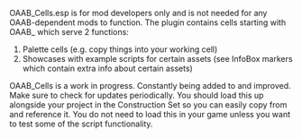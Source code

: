 OAAB_Cells.esp is for mod developers only and is not needed for any OAAB-dependent mods to function.
The plugin contains cells starting with OAAB_ which serve 2 functions:

1. Palette cells (e.g. copy things into your working cell)
2. Showcases with example scripts for certain assets (see InfoBox markers which contain extra info about certain assets)

OAAB_Cells is a work in progress. Constantly being added to and improved. Make sure to check for updates periodically.
You should load this up alongside your project in the Construction Set so you can easily copy from and reference it.
You do not need to load this in your game unless you want to test some of the script functionality.